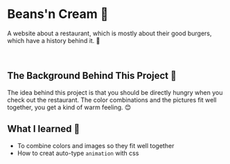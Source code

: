 # Beans'n Cream :hamburger:

A website about a restaurant, which is mostly about their good burgers, which have a history behind it. :tada:

&nbsp;

## The Background Behind This Project :open_book:

The idea behind this project is that you should be directly hungry when you check out the restaurant. The color combinations and the pictures fit well together, you get a kind of warm feeling. :blush:

## What I learned :brain:

- To combine colors and images so they fit well together
- How to creat auto-type `animation` with css

